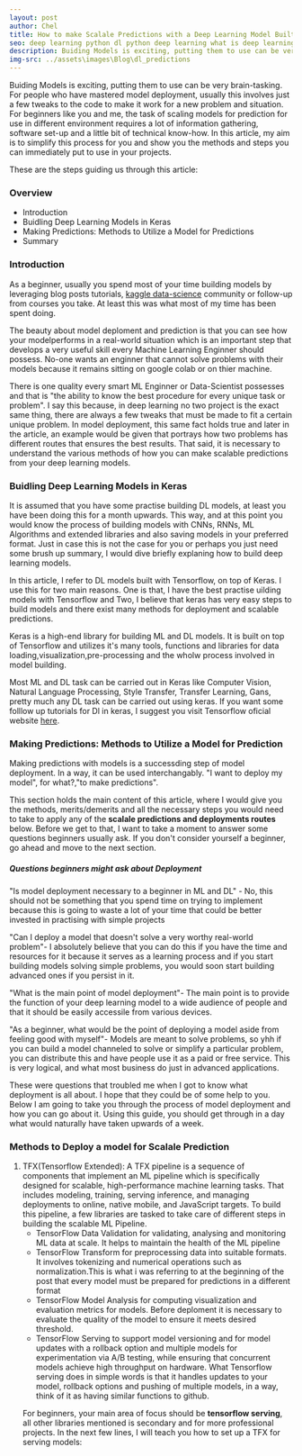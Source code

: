 ```yaml
---
layout: post
author: Chel
title: How to make Scalale Predictions with a Deep Learning Model Built with Keras
seo: deep learning python dl python deep learning what is deep learning deep learning deployment tensorflow deep learner 
description: Buiding Models is exciting, putting them to use can be very brain-tasking. For people who have mastered model deployment, usually this involves just a few tweaks to the code to make it work for a new problem and situation. For beginners like you and me, the task of scaling models for prediction for use in different environment requires a lot of information gathering, software set-up and a little bit of technical know-how. In this article, my aim is to simplify this process for you and show you the methods and steps you can immediately put to use in your projects.
img-src: ../assets\images\Blog\dl_predictions
---
```


Buiding Models is exciting, putting them to use can be very brain-tasking. For people who have mastered model deployment, usually this involves just a few tweaks to the code to make it work for a new problem and situation. For beginners like you and me, the task of scaling models for prediction for use in different environment requires a lot of information gathering, software set-up and a little bit of technical know-how. In this article, my aim is to simplify this process for you and show you the methods and steps you can immediately put to use in your projects.

These are the steps guiding us through this article:

<h3>Overview</h3>
<ul>
  <li>Introduction</li>
  <li>Buidling Deep Learning Models in Keras</li>
  <li>Making Predictions: Methods to Utilize a Model for Predictions</li>
  <li>Summary</li>
</ul>  


<h3>Introduction</h3>
As a beginner, usually you spend most of your time building models by leveraging blog posts tutorials, <a href="http://kaggle.com/">kaggle data-science</a> community or follow-up from courses you take. At least this was what most of my time has been spent doing.

The beauty about model deploment and prediction is that you  can see how your modelperforms in a real-world situation which is an important step that develops a very useful skill every Machine Learning Enginner should possess. No-one wants an enginner that cannot solve problems with their models because it remains sitting on google colab or on thier machine.

There is one quality every smart ML Enginner or Data-Scientist possesses and that is "the ability to know the best procedure for every unique task or problem". I say this because, in deep learning no two project is the exact same thing, there are always a few tweaks that must be made to fit a certain unique problem. In model deployment, this same fact holds true and later in the article, an example would be given that portrays how two problems has different routes that ensures the best results. That said, it is necessary to understand the various methods of how you can make scalable predictions from your deep learning models.

<h3>Buidling Deep Learning Models in Keras</h3>
It is assumed that you have some practise building DL models, at least you have been doing this for a month upwards. This way, and at this point you would know the process of building models with CNNs, RNNs, ML Algorithms and extended libraries and also saving models in your preferred format. Just in case this is not the case for you or perhaps you just need some brush up summary, I would dive briefly explaning how to build deep learning models.

In this article, I refer to DL models built with Tensorflow, on top of Keras. I use this for two main reasons. One is that, I have the best practise uilding models with Tensorflow and Two, I believe that keras has very easy steps to build models and there exist many methods for deployment and scalable predictions.

Keras is a high-end library for building ML and DL models. It is built on top of Tensorflow and utilizes it's many tools, functions and libraries for data loading,visualization,pre-processing and the wholw process involved in model building.

Most ML and DL task can be carried out in Keras like Computer Vision, Natural Language Processing, Style Transfer, Transfer Learning, Gans, pretty much any DL task can be carried out using keras. If you want some folllow up tutorials for Dl in keras, I suggest you visit Tensorflow oficial website <a href="https://www.tensorflow.org/tutorials/quickstart/beginner">here</a>.

<h3>Making Predictions: Methods to Utilize a Model for Prediction</h3>
Making predictions with models is a successding step of model deployment. In a way, it can be used interchangably. "I want to deploy my model", for what?,"to make predictions".

This section holds the main content of this article, where I would give you the methods, merits/demerits and all the necessary steps you would need to take to apply any of the <b>scalale predictions and deployments routes</b> below. Before we get to that, I want to take a moment to answer some questions beginners usually ask. If you don't consider yourself a beginner, go ahead and move to the next section.

<h5>Questions beginners might ask about Deployment</h5>

"Is model deployment necessary to a beginner in ML and DL" - No, this should not be something that you spend time on trying to implement because this is going to waste a lot of your time that could be better invested in practising with simple projects

"Can I deploy a model that doesn't solve a very worthy real-world problem"- I absolutely believe that you can do this if you have the time and resources for it because it serves as a learning process and if you start building 
models solving simple problems, you would soon start building advanced ones if you persist in it.

"What is the main point of model deployment"- The main point is to provide the function of your deep learning model to a wide audience of people and that it should be easily accessile from various devices.

"As a beginner, what would be the point of deploying a model aside from feeling good with myself"- Models are meant to solve problems, so yhh if you can build a model channeled to solve or simplify a particular problem, you can distribute this and have people use it as a paid or free service. This is very logical, and what most business do just in advanced applications.

These were questions that troubled me when I got to know what deployment is all about. I hope that they could be of some help to you. 
Below I am going to take you through the process of model deployment and how you can go about it. Using this guide, you should get through in a day what would naturally have taken upwards of a week.

<h3>Methods to Deploy a model for Scalale Prediction</h3>

<ol>
	<li>TFX(Tensorflow Extended): A TFX pipeline is a sequence of components that implement an ML pipeline which is specifically designed for scalable, high-performance machine learning tasks. That includes modeling, training, serving inference, and managing deployments to online, native mobile, and JavaScript targets. To build this pipeline, a few libraries are tasked to take care of different steps in building the scalable ML Pipeline. <ul>
		<li>TensorFlow Data Validation for validating, analysing and monitoring ML data at scale. It helps to maintain the health of the ML pipeline</li>
		<li>TensorFlow Transform for preprocessing data into suitable formats. It involves tokenizing and numerical operations such as normalization.This is what i was referring to at the beginning of the post that every model must be prepared for predictions in a different format</li>
		<li>TensorFlow Model Analysis for computing visualization and evaluation metrics for models. Before deploment it is necessary to evaluate the quality of the model to ensure it meets desired threshold.</li>
		<li>TensorFlow Serving to support model versioning and for model updates with a rollback option and multiple models for experimentation via A/B testing, while ensuring that concurrent models achieve high throughput on hardware. What Tensorflow serving does in simple words is that it handles updates to your model, rollback options and pushing of multiple models, in a way, think of it as having similar functions to github.</li></ul>

For beginners, your main area of focus should be <b>tensorflow serving</b>, all other libraries mentioned is secondary and for more professional projects. In the next few lines, I will teach you how to set up a TFX for serving models:


</li>
</ol>
